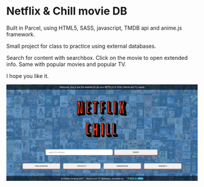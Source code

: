 # Netflix & Chill movie DB

Built in Parcel, using HTML5, SASS, javascript, TMDB api and anime.js framework.

Small project for class to practice using external databases.

Search for content with searchbox. Click on the movie to open extended info. Same with popular movies and popular TV.

I hope you like it.

![Screenshot](./screenshot.png)
